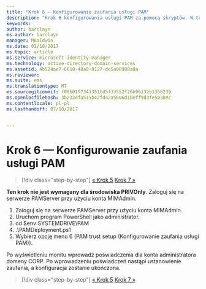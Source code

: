 ```yaml
---
title: "Krok 6 — Konfigurowanie zaufania usługi PAM"
description: "Krok 6 konfigurowania usługi PAM za pomocą skryptów. W tej sekcji omówiono sposób konfigurowania niezbędnej relacji zaufania między domenami CORP i PRIV"
keywords: 
author: barclayn
ms.author: barclayn
manager: MBaldwin
ms.date: 01/10/2017
ms.topic: article
ms.service: microsoft-identity-manager
ms.technology: active-directory-domain-services
ms.assetid: 4b524ae7-6610-40a0-8127-de5a08988a8a
ms.reviewer: 
ms.suite: ems
ms.translationtype: MT
ms.sourcegitcommit: f08b0197341351bd5f33552f26b96132b1356239
ms.openlocfilehash: 3b232dfa515b42fd42a5606d1beff9d3fe50389c
ms.contentlocale: pl-pl
ms.lasthandoff: 07/10/2017


---
```


# Krok 6 — Konfigurowanie zaufania usługi PAM
<a id="step-6-set-up-the-pam-trust" class="xliff"></a>

>[!div class="step-by-step"]
[« Krok 5](sp1-step5-configuring-pam.md)
[Krok 7 »](sp1-step7-setup-sidhistory-sidfiltering.md)

**Ten krok nie jest wymagany dla środowiska PRIVOnly**. Zaloguj się na serwerze PAMServer przy użyciu konta MIMAdmin.

1. Zaloguj się na serwerze PAMServer przy użyciu konta MIMAdmin.
2. Uruchom program PowerShell jako administrator.
3. cd $env:SYSTEMDRIVE\PAM
4. .\PAMDeployment.ps1
5. Wybierz opcję menu 6 (PAM trust setup (Konfigurowanie zaufania usługi PAM)).

  Po wyświetleniu monitu wprowadź poświadczenia dla konta administratora domeny CORP. Po wprowadzeniu poświadczeń nastąpi ustanowienie zaufania, a konfiguracja zostanie ukończona.

>[!div class="step-by-step"]
[« Krok 5](sp1-step5-configuring-pam.md)
[Krok 7 »](sp1-step7-setup-sidhistory-sidfiltering.md)

